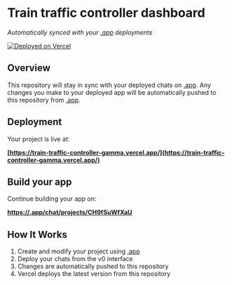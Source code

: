# Train traffic controller dashboard

*Automatically synced with your [.app](https://.app) deployments*

[![Deployed on Vercel](https://img.shields.io/badge/Deployed%20on-Vercel-black?style=for-the-badge&logo=vercel)](https://vercel.com/amruths-projects-dad48d31/v0-train-traffic-controller-dashboard)


## Overview

This repository will stay in sync with your deployed chats on [.app](https://.app).
Any changes you make to your deployed app will be automatically pushed to this repository from [.app](https://.app).

## Deployment

Your project is live at:

**[https://train-traffic-controller-gamma.vercel.app/](https://train-traffic-controller-gamma.vercel.app/)**

## Build your app

Continue building your app on:

**[https://.app/chat/projects/CH9fSuWfXaU](https://.app/chat/projects/CH9fSuWfXaU)**

## How It Works

1. Create and modify your project using [.app](https://.app)
2. Deploy your chats from the v0 interface
3. Changes are automatically pushed to this repository
4. Vercel deploys the latest version from this repository
